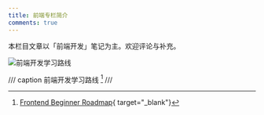 ```yaml
---
title: 前端专栏简介
comments: true
---
```


本栏目文章以「前端开发」笔记为主。欢迎评论与补充。

![前端开发学习路线](https://dwj-oss.oss-cn-nanjing.aliyuncs.com/images/202501301816023.png)

/// caption
前端开发学习路线 [^1]
///

[^1]: [Frontend Beginner Roadmap](https://roadmap.sh/frontend?r=frontend-beginner){ target="_blank"}
